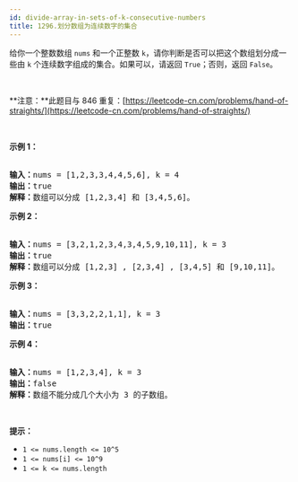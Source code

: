 ```yaml
---
id: divide-array-in-sets-of-k-consecutive-numbers
title: 1296.划分数组为连续数字的集合
---
```

给你一个整数数组 <code>nums</code> 和一个正整数 <code>k</code>，请你判断是否可以把这个数组划分成一些由 <code>k</code> 个连续数字组成的集合。如果可以，请返回 <code>True</code>；否则，返回 <code>False</code>。

 

**注意：**此题目与 846 重复：[https://leetcode-cn.com/problems/hand-of-straights/](https://leetcode-cn.com/problems/hand-of-straights/)

 

**示例 1：**


<pre><br/><strong>输入：</strong>nums = [1,2,3,3,4,4,5,6], k = 4<br/><strong>输出：</strong>true<br/><strong>解释：</strong>数组可以分成 [1,2,3,4] 和 [3,4,5,6]。<br/></pre>

**示例 2：**


<pre><br/><strong>输入：</strong>nums = [3,2,1,2,3,4,3,4,5,9,10,11], k = 3<br/><strong>输出：</strong>true<br/><strong>解释：</strong>数组可以分成 [1,2,3] , [2,3,4] , [3,4,5] 和 [9,10,11]。<br/></pre>

**示例 3：**


<pre><br/><strong>输入：</strong>nums = [3,3,2,2,1,1], k = 3<br/><strong>输出：</strong>true<br/></pre>

**示例 4：**


<pre><br/><strong>输入：</strong>nums = [1,2,3,4], k = 3<br/><strong>输出：</strong>false<br/><strong>解释：</strong>数组不能分成几个大小为 3 的子数组。<br/></pre>

 

**提示：**


- <code>1 &lt;= nums.length &lt;= 10^5</code>
- <code>1 &lt;= nums[i] &lt;= 10^9</code>
- <code>1 &lt;= k &lt;= nums.length</code>
